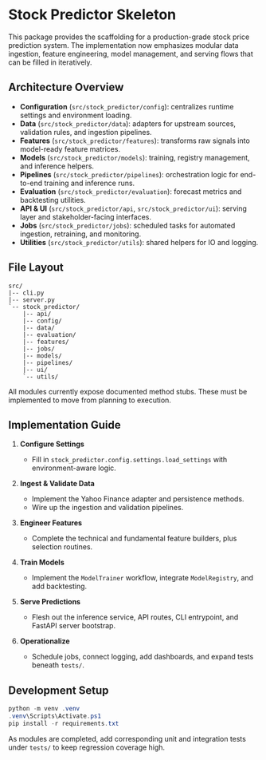 # Stock Predictor Skeleton

This package provides the scaffolding for a production-grade stock price prediction system. The implementation now emphasizes modular data ingestion, feature engineering, model management, and serving flows that can be filled in iteratively.

## Architecture Overview

- **Configuration** (`src/stock_predictor/config`): centralizes runtime settings and environment loading.
- **Data** (`src/stock_predictor/data`): adapters for upstream sources, validation rules, and ingestion pipelines.
- **Features** (`src/stock_predictor/features`): transforms raw signals into model-ready feature matrices.
- **Models** (`src/stock_predictor/models`): training, registry management, and inference helpers.
- **Pipelines** (`src/stock_predictor/pipelines`): orchestration logic for end-to-end training and inference runs.
- **Evaluation** (`src/stock_predictor/evaluation`): forecast metrics and backtesting utilities.
- **API & UI** (`src/stock_predictor/api`, `src/stock_predictor/ui`): serving layer and stakeholder-facing interfaces.
- **Jobs** (`src/stock_predictor/jobs`): scheduled tasks for automated ingestion, retraining, and monitoring.
- **Utilities** (`src/stock_predictor/utils`): shared helpers for IO and logging.

## File Layout

```text
src/
|-- cli.py
|-- server.py
`-- stock_predictor/
    |-- api/
    |-- config/
    |-- data/
    |-- evaluation/
    |-- features/
    |-- jobs/
    |-- models/
    |-- pipelines/
    |-- ui/
    `-- utils/
```

All modules currently expose documented method stubs. These must be implemented to move from planning to execution.

## Implementation Guide

1. **Configure Settings**  
   - Fill in `stock_predictor.config.settings.load_settings` with environment-aware logic.

2. **Ingest & Validate Data**  
   - Implement the Yahoo Finance adapter and persistence methods.  
   - Wire up the ingestion and validation pipelines.

3. **Engineer Features**  
   - Complete the technical and fundamental feature builders, plus selection routines.

4. **Train Models**  
   - Implement the `ModelTrainer` workflow, integrate `ModelRegistry`, and add backtesting.

5. **Serve Predictions**  
   - Flesh out the inference service, API routes, CLI entrypoint, and FastAPI server bootstrap.

6. **Operationalize**  
   - Schedule jobs, connect logging, add dashboards, and expand tests beneath `tests/`.

## Development Setup

```powershell
python -m venv .venv
.venv\Scripts\Activate.ps1
pip install -r requirements.txt
```

As modules are completed, add corresponding unit and integration tests under `tests/` to keep regression coverage high.

